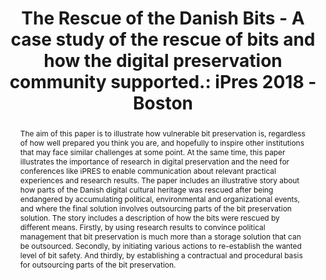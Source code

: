 ---
abstract: The aim of this paper is to illustrate how vulnerable bit preservation is,
  regardless of how well prepared you think you are, and hopefully to inspire other
  institutions that may face similar challenges at some point. At the same time, this
  paper illustrates the importance of research in digital preservation and the need
  for conferences like iPRES to enable communication about relevant practical experiences
  and research results. The paper includes an illustrative story about how parts of
  the Danish digital cultural heritage was rescued after being endangered by accumulating
  political, environmental and organizational events, and where the final solution
  involves outsourcing parts of the bit preservation solution. The story includes
  a description of how the bits were rescued by different means. Firstly, by using
  research results to convince political management that bit preservation is much
  more than a storage solution that can be outsourced. Secondly, by initiating various
  actions to re-establish the wanted level of bit safety. And thirdly, by establishing
  a contractual and procedural basis for outsourcing parts of the bit preservation.
creators:
- Zierau, Eld
date: null
document_url: https://services.phaidra.univie.ac.at/api/object/o:923624/download
grand_parent: iPRES
institutions: []
keywords:
- boston
landing_page_url: https://phaidra.univie.ac.at/o:923624
language: eng
layout: publication
license: CC BY 4.0 International
notes_url: null
parent: iPRES 2018
presentation_url: null
size: 772901
source_name: iPRES
title: 'The Rescue of the Danish Bits - A case study of the rescue of bits and how
  the digital preservation community supported.: iPres 2018 - Boston'
type: paper
year: 2018
---